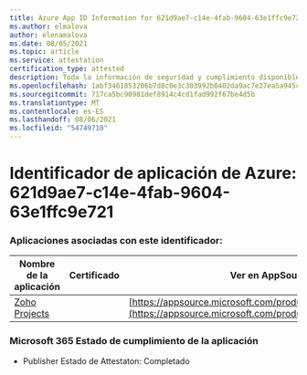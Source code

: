 ```yaml
---
title: Azure App ID Information for 621d9ae7-c14e-4fab-9604-63e1ffc9e721
ms.author: elmalova
author: elenamalova
ms.date: 08/05/2021
ms.topic: article
ms.service: attestation
certification_type: attested
description: Toda la información de seguridad y cumplimiento disponible para 621d9ae7-c14e-4fab-9604-63e1ffc9e721.
ms.openlocfilehash: 1abf3461853206b7d8c0e3c303992b0402da9ac7e27ea5a945c4f37ed5bfb512
ms.sourcegitcommit: 717ca5bc90981def8914c4cd1fad992f67be4d5b
ms.translationtype: MT
ms.contentlocale: es-ES
ms.lasthandoff: 08/06/2021
ms.locfileid: "54749710"
---
```

# <a name="azure-app-id-621d9ae7-c14e-4fab-9604-63e1ffc9e721"></a>Identificador de aplicación de Azure: 621d9ae7-c14e-4fab-9604-63e1ffc9e721


### <a name="apps-associated-with-this-id"></a>Aplicaciones asociadas con este identificador:
| **Nombre de la aplicación** | **Certificado** | **Ver en AppSource** |
|--------------|---------------|-----------------------|
| [Zoho Projects](https://docs.microsoft.com/microsoft-365-app-certification/forward/WA104381668) |  | [https://appsource.microsoft.com/product/office/WA104381668](https://appsource.microsoft.com/product/office/WA104381668) |

### <a name="microsoft-365-app-compliance-status"></a>Microsoft 365 Estado de cumplimiento de la aplicación
- Publisher Estado de Attestaton: Completado
